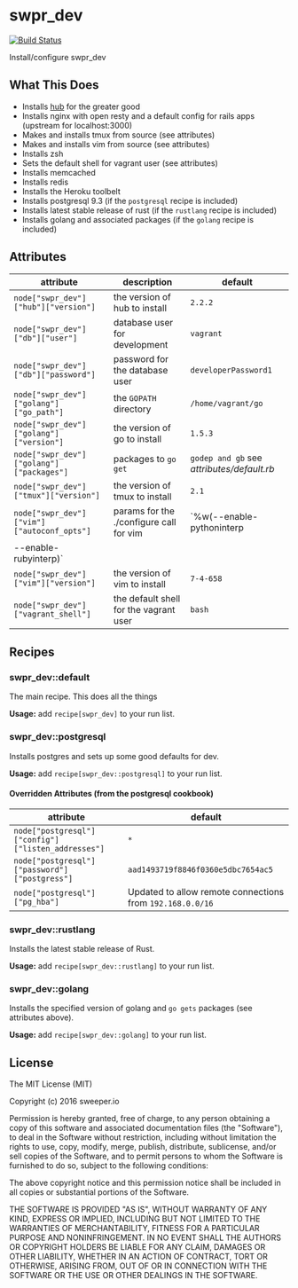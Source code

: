 # swpr_dev

[![Build Status](https://travis-ci.org/sweeperio/chef-swpr_dev.svg?branch=master)](https://travis-ci.org/sweeperio/chef-swpr_dev)

Install/configure swpr_dev

## What This Does

* Installs [hub] for the greater good
* Installs nginx with open resty and a default config for rails apps (upstream for localhost:3000)
* Makes and installs tmux from source (see attributes)
* Makes and installs vim from source (see attributes)
* Installs zsh
* Sets the default shell for vagrant user (see attributes)
* Installs memcached
* Installs redis
* Installs the Heroku toolbelt
* Installs postgresql 9.3 (if the `postgresql` recipe is included)
* Installs latest stable release of rust (if the `rustlang` recipe is included)
* Installs golang and associated packages (if the `golang` recipe is included)

[hub]: https://github.com/github/hub

## Attributes

| attribute | description | default |
|-----------|-------------|---------|
| `node["swpr_dev"]["hub"]["version"]` | the version of hub to install | `2.2.2` |
| `node["swpr_dev"]["db"]["user"]` | database user for development | `vagrant` |
| `node["swpr_dev"]["db"]["password"]` | password for the database user | `developerPassword1` |
| `node["swpr_dev"]["golang"]["go_path"]` | the `GOPATH` directory | `/home/vagrant/go` |
| `node["swpr_dev"]["golang"]["version"]` | the version of go to install | `1.5.3` |
| `node["swpr_dev"]["golang"]["packages"]` | packages to `go get` | `godep and gb` see _attributes/default.rb_ |
| `node["swpr_dev"]["tmux"]["version"]` | the version of tmux to install | `2.1` |
| `node["swpr_dev"]["vim"]["autoconf_opts"]` | params for the ./configure call for vim | `%w(--enable-pythoninterp
--enable-rubyinterp)` |
| `node["swpr_dev"]["vim"]["version"]` | the version of vim to install | `7-4-658` |
| `node["swpr_dev"]["vagrant_shell"]` | the default shell for the vagrant user | `bash` |

## Recipes

### swpr_dev::default

The main recipe. This does all the things

**Usage:** add `recipe[swpr_dev]` to your run list.

### swpr_dev::postgresql

Installs postgres and sets up some good defaults for dev.

**Usage:** add `recipe[swpr_dev::postgresql]` to your run list.

#### Overridden Attributes (from the postgresql cookbook)

| attribute | default |
|-----------|---------|
| `node["postgresql"]["config"]["listen_addresses"]` | `*` |
| `node["postgresql"]["password"]["postgress"]` | `aad1493719f8846f0360e5dbc7654ac5` |
| `node["postgresql"]["pg_hba"]` | Updated to allow remote connections from `192.168.0.0/16`

### swpr_dev::rustlang

Installs the latest stable release of Rust.

**Usage:** add `recipe[swpr_dev::rustlang]` to your run list.

### swpr_dev::golang

Installs the specified version of golang and `go gets` packages (see attributes above).

**Usage:** add `recipe[swpr_dev::golang]` to your run list.

## License

The MIT License (MIT)

Copyright (c) 2016 sweeper.io

Permission is hereby granted, free of charge, to any person obtaining a copy
of this software and associated documentation files (the "Software"), to deal
in the Software without restriction, including without limitation the rights
to use, copy, modify, merge, publish, distribute, sublicense, and/or sell
copies of the Software, and to permit persons to whom the Software is
furnished to do so, subject to the following conditions:

The above copyright notice and this permission notice shall be included in
all copies or substantial portions of the Software.

THE SOFTWARE IS PROVIDED "AS IS", WITHOUT WARRANTY OF ANY KIND, EXPRESS OR
IMPLIED, INCLUDING BUT NOT LIMITED TO THE WARRANTIES OF MERCHANTABILITY,
FITNESS FOR A PARTICULAR PURPOSE AND NONINFRINGEMENT. IN NO EVENT SHALL THE
AUTHORS OR COPYRIGHT HOLDERS BE LIABLE FOR ANY CLAIM, DAMAGES OR OTHER
LIABILITY, WHETHER IN AN ACTION OF CONTRACT, TORT OR OTHERWISE, ARISING FROM,
OUT OF OR IN CONNECTION WITH THE SOFTWARE OR THE USE OR OTHER DEALINGS IN
THE SOFTWARE.
